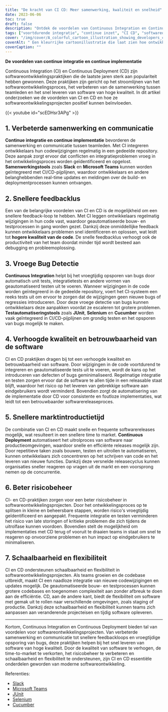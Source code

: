 ```yaml
---
title: "De kracht van CI CD: Meer samenwerking, kwaliteit en snelheid"
date: 2023-06-06
toc: true
draft: false
description: "Ontdek de voordelen van Continuous Integration en Continuous Deployment (CI CD) bij softwareontwikkeling, waardoor samenwerking, kwaliteit en snelheid verbeteren."
tags: ["voortdurende integratie", "continue inzet", "CI CD", "softwareontwikkeling", "samenwerking", "communicatie", "feedbackloop", "bugdetectie", "softwarekwaliteit", "betrouwbaarheid", "marktintroductietijd", "risicobeheer", "schaalbaarheid", "flexibiliteit", "geautomatiseerd testen", "agile ontwikkeling", "DevOps", "teamproductiviteit", "softwarereleases", "inzetautomatisering", "testautomatisering", "snelle levering van software", "agile methodologieën", "release management", "software-engineering", "agile teams", "voortdurende verbetering", "software testen", "inzetpijplijnen", "inzetproces", "levenscyclus van softwareontwikkeling"]
cover: "/img/cover/A_colorful_cartoon_illustration_showing_developers_collaborating.png"
coverAlt: " Een kleurrijke cartoonillustratie die laat zien hoe ontwikkelaars samenwerken en snel en efficiënt software inzetten met CI CD-tools en -processen."
coverCaption: ""
---
```


**De voordelen van continue integratie en continue implementatie**

Continuous Integration (CI) en Continuous Deployment (CD) zijn softwareontwikkelingspraktijken die de laatste jaren sterk aan populariteit hebben gewonnen. Deze praktijken zijn gericht op het stroomlijnen van het softwareontwikkelingsproces, het verbeteren van de samenwerking tussen teamleden en het snel leveren van software van hoge kwaliteit. In dit artikel onderzoeken we de voordelen van CI en CD en hoe ze softwareontwikkelingsprojecten positief kunnen beïnvloeden.

{{< youtube id="scEDHsr3APg" >}}

## 1. Verbeterde samenwerking en communicatie

**Continue integratie en continue implementatie** bevorderen de samenwerking en communicatie tussen teamleden. Met CI integreren ontwikkelaars hun codewijzigingen regelmatig in een gedeelde repository. Deze aanpak zorgt ervoor dat conflicten en integratieproblemen vroeg in het ontwikkelingsproces worden geïdentificeerd en opgelost. **Samenwerkingstools** zoals **Slack** en **Microsoft Teams** kunnen worden geïntegreerd met CI/CD-pijplijnen, waardoor ontwikkelaars en andere belanghebbenden real-time updates en meldingen over de build- en deploymentprocessen kunnen ontvangen.

## 2. Snellere feedbacklus

Een van de belangrijke voordelen van CI en CD is de mogelijkheid om een snellere feedback-loop te hebben. Met CI leggen ontwikkelaars regelmatig wijzigingen in hun code vast, waardoor geautomatiseerde bouw- en testprocessen in gang worden gezet. Dankzij deze onmiddellijke feedback kunnen ontwikkelaars problemen snel identificeren en oplossen, wat leidt tot **hogere kwaliteit van de code**. De snelle feedbacklus verhoogt ook de productiviteit van het team doordat minder tijd wordt besteed aan debugging en probleemoplossing.

## 3. Vroege Bug Detectie

**Continuous Integration** helpt bij het vroegtijdig opsporen van bugs door automatisch unit tests, integratietests en andere vormen van geautomatiseerd testen uit te voeren. Wanneer wijzigingen in de code worden geïntegreerd in de gedeelde repository, voert het CI-systeem een reeks tests uit om ervoor te zorgen dat de wijzigingen geen nieuwe bugs of regressies introduceren. Door deze vroege detectie van bugs kunnen ontwikkelaars deze aanpakken voordat ze escaleren tot grotere problemen. **Testautomatiseringstools** zoals **JUnit**, **Selenium** en **Cucumber** worden vaak geïntegreerd in CI/CD-pijplijnen om grondig testen en het opsporen van bugs mogelijk te maken.

## 4. Verhoogde kwaliteit en betrouwbaarheid van de software

CI en CD praktijken dragen bij tot een verhoogde kwaliteit en betrouwbaarheid van software. Door wijzigingen in de code voortdurend te integreren en geautomatiseerde tests uit te voeren, wordt de kans op het introduceren van defecten of bugs geminimaliseerd. Regelmatige integratie en testen zorgen ervoor dat de software te allen tijde in een releasable staat blijft, waardoor het risico op het leveren van gebrekkige software aan eindgebruikers wordt verminderd. Bovendien zorgt de automatisering van de implementatie door CD voor consistente en foutloze implementaties, wat leidt tot een betrouwbaarder softwarereleaseproces.

## 5. Snellere marktintroductietijd

De combinatie van CI en CD maakt snelle en frequente softwarereleases mogelijk, wat resulteert in een snellere time to market. **Continuous Deployment** automatiseert het uitrolproces van software naar productieomgevingen, waardoor snelle en efficiënte releases mogelijk zijn. Door repetitieve taken zoals bouwen, testen en uitrollen te automatiseren, kunnen ontwikkelaars zich concentreren op het schrijven van code en het leveren van nieuwe functies. Dankzij deze versnelde releasecyclus kunnen organisaties sneller reageren op vragen uit de markt en een voorsprong nemen op de concurrentie.

## 6. Beter risicobeheer

CI- en CD-praktijken zorgen voor een beter risicobeheer in softwareontwikkelingsprojecten. Door het ontwikkelingsproces op te splitsen in kleine en beheersbare stappen, worden risico's vroegtijdig geïdentificeerd en aangepakt. Frequente integratie en testen verminderen het risico van late storingen of kritieke problemen die zich tijdens de uitrolfase kunnen voordoen. Bovendien stelt de mogelijkheid om implementaties met CD terug of vooruit te draaien teams in staat om snel te reageren op onvoorziene problemen en hun impact op eindgebruikers te minimaliseren.

## 7. Schaalbaarheid en flexibiliteit

CI en CD ondersteunen schaalbaarheid en flexibiliteit in softwareontwikkelingsprojecten. Als teams groeien en de codebase uitbreidt, maakt CI een naadloze integratie van nieuwe codewijzigingen en updates mogelijk. De geautomatiseerde bouw- en testprocessen kunnen grotere codebases en toegenomen complexiteit aan zonder afbreuk te doen aan de efficiëntie. CD, aan de andere kant, biedt de flexibiliteit om software met gemak uit te rollen naar verschillende omgevingen, zoals staging of productie. Dankzij deze schaalbaarheid en flexibiliteit kunnen teams zich aanpassen aan veranderende projecteisen en tijdig software opleveren.

______

Kortom, Continuous Integration en Continuous Deployment bieden tal van voordelen voor softwareontwikkelingsprojecten. Van verbeterde samenwerking en communicatie tot snellere feedbackloops en vroegtijdige opsporing van bugs, deze praktijken helpen bij het snel leveren van software van hoge kwaliteit. Door de kwaliteit van software te verhogen, de time-to-market te verkorten, het risicobeheer te verbeteren en schaalbaarheid en flexibiliteit te ondersteunen, zijn CI en CD essentiële onderdelen geworden van moderne softwareontwikkeling.

Referenties:
- [Slack](https://slack.com/)
- [Microsoft Teams](https://www.microsoft.com/en-us/microsoft-teams/group-chat-software)
- [JUnit](https://junit.org/junit5/)
- [Selenium](https://www.selenium.dev/)
- [Cucumber](https://cucumber.io/)
